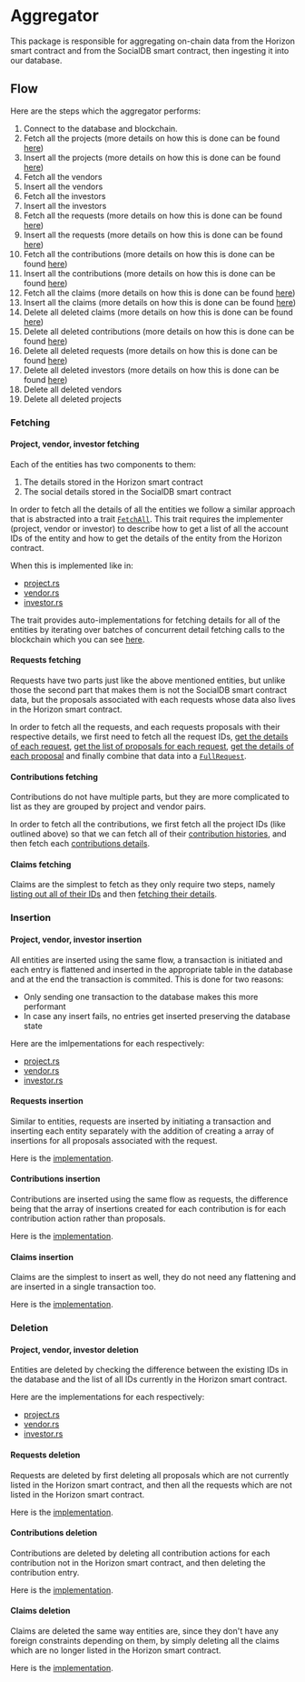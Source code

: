 # Aggregator

This package is responsible for aggregating on-chain data from the Horizon
smart contract and from the SocialDB smart contract, then ingesting it into
our database.

## Flow

Here are the steps which the aggregator performs:

1. Connect to the database and blockchain.
2. Fetch all the projects (more details on how this is done can be found [here](#project-vendor-investor-fetching))
3. Insert all the projects (more details on how this is done can be found [here](#project-vendor-investor-insertion))
4. Fetch all the vendors
5. Insert all the vendors
6. Fetch all the investors
7. Insert all the investors
8. Fetch all the requests (more details on how this is done can be found [here](#requests-fetching))
9. Insert all the requests (more details on how this is done can be found [here](#requests-insertion))
10. Fetch all the contributions (more details on how this is done can be found [here](#contributions-fetching))
11. Insert all the contributions (more details on how this is done can be found [here](#contributions-insertion))
12. Fetch all the claims (more details on how this is done can be found [here](#claims-fetching))
13. Insert all the claims (more details on how this is done can be found [here](#claims-insertion))
14. Delete all deleted claims (more details on how this is done can be found [here](#claims-deletion))
15. Delete all deleted contributions (more details on how this is done can be found
    [here](#contributions-deletion))
16. Delete all deleted requests (more details on how this is done can be found [here](#requests-deletion))
17. Delete all deleted investors (more details on how this is done can be found [here](#project-vendor-investor-deletion))
18. Delete all deleted vendors
19. Delete all deleted projects

### Fetching

#### Project, vendor, investor fetching

Each of the entities has two components to them:

1. The details stored in the Horizon smart contract
2. The social details stored in the SocialDB smart contract

In order to fetch all the details of all the entities we follow a similar approach
that is abstracted into a trait [`FetchAll`](https://github.com/near-horizon/horizon/blob/5afca679008164a996d60de296f63853b6e0815a/aggregator/src/lib.rs#L93).
This trait requires the implementer (project, vendor or investor) to describe how
to get a list of all the account IDs of the entity and how to get the details of
the entity from the Horizon contract.

When this is implemented like in:

- [project.rs](https://github.com/near-horizon/horizon/blob/5afca679008164a996d60de296f63853b6e0815a/aggregator/src/project.rs#L219)
- [vendor.rs](https://github.com/near-horizon/horizon/blob/5afca679008164a996d60de296f63853b6e0815a/aggregator/src/vendor.rs#L222)
- [investor.rs](https://github.com/near-horizon/horizon/blob/5afca679008164a996d60de296f63853b6e0815a/aggregator/src/investor.rs#L149)

The trait provides auto-implementations for fetching details for all of the entities
by iterating over batches of concurrent detail fetching calls to the blockchain which
you can see [here](https://github.com/near-horizon/horizon/blob/5afca679008164a996d60de296f63853b6e0815a/aggregator/src/lib.rs#L187).

#### Requests fetching

Requests have two parts just like the above mentioned entities, but unlike those
the second part that makes them is not the SocialDB smart contract data, but
the proposals associated with each requests whose data also lives in the Horizon
smart contract.

In order to fetch all the requests, and each requests proposals with their
respective details, we first need to fetch all the request IDs, [get the details
of each request](https://github.com/near-horizon/horizon/blob/5afca679008164a996d60de296f63853b6e0815a/aggregator/src/request.rs#L40),
[get the list of proposals for each request](https://github.com/near-horizon/horizon/blob/5afca679008164a996d60de296f63853b6e0815a/aggregator/src/request.rs#L63),
[get the details of each proposal](https://github.com/near-horizon/horizon/blob/5afca679008164a996d60de296f63853b6e0815a/aggregator/src/request.rs#L86)
and finally combine that data into a [`FullRequest`](https://github.com/near-horizon/horizon/blob/5afca679008164a996d60de296f63853b6e0815a/aggregator/src/request.rs#L131).

#### Contributions fetching

Contributions do not have multiple parts, but they are more complicated to list
as they are grouped by project and vendor pairs.

In order to fetch all the contributions, we first fetch all the project IDs (like
outlined above) so that we can fetch all of their [contribution histories](https://github.com/near-horizon/horizon/blob/5afca679008164a996d60de296f63853b6e0815a/aggregator/src/contribution.rs#L79),
and then fetch each [contributions details](https://github.com/near-horizon/horizon/blob/5afca679008164a996d60de296f63853b6e0815a/aggregator/src/contribution.rs#L101).

#### Claims fetching

Claims are the simplest to fetch as they only require two steps, namely [listing
out all of their IDs](https://github.com/near-horizon/horizon/blob/5afca679008164a996d60de296f63853b6e0815a/aggregator/src/claims.rs#L14)
and then [fetching their details](https://github.com/near-horizon/horizon/blob/5afca679008164a996d60de296f63853b6e0815a/aggregator/src/claims.rs#L31).

### Insertion

#### Project, vendor, investor insertion

All entities are inserted using the same flow, a transaction is initiated and each
entry is flattened and inserted in the appropriate table in the database and at the
end the transaction is commited. This is done for two reasons:

- Only sending one transaction to the database makes this more performant
- In case any insert fails, no entries get inserted preserving the database state

Here are the imlpementations for each respectively:

- [project.rs](https://github.com/near-horizon/horizon/blob/fcf1f7125987b5a35945374dd9881e1172cf95e3/aggregator/src/project.rs#L107)
- [vendor.rs](https://github.com/near-horizon/horizon/blob/fcf1f7125987b5a35945374dd9881e1172cf95e3/aggregator/src/vendor.rs#L140)
- [investor.rs](https://github.com/near-horizon/horizon/blob/fcf1f7125987b5a35945374dd9881e1172cf95e3/aggregator/src/investor.rs#L87)

#### Requests insertion

Similar to entities, requests are inserted by initiating a transaction and inserting
each entity separately with the addition of creating a array of insertions for all
proposals associated with the request.

Here is the [implementation](https://github.com/near-horizon/horizon/blob/fcf1f7125987b5a35945374dd9881e1172cf95e3/aggregator/src/request.rs#L230).

#### Contributions insertion

Contributions are inserted using the same flow as requests, the difference being
that the array of insertions created for each contribution is for each contribution
action rather than proposals.

Here is the [implementation](https://github.com/near-horizon/horizon/blob/fcf1f7125987b5a35945374dd9881e1172cf95e3/aggregator/src/contribution.rs#L195).

#### Claims insertion

Claims are the simplest to insert as well, they do not need any flattening and
are inserted in a single transaction too.

Here is the [implementation](https://github.com/near-horizon/horizon/blob/fcf1f7125987b5a35945374dd9881e1172cf95e3/aggregator/src/claims.rs#L106).

### Deletion

#### Project, vendor, investor deletion

Entities are deleted by checking the difference between the existing IDs in the
database and the list of all IDs currently in the Horizon smart contract.

Here are the implementations for each respectively:

- [project.rs](https://github.com/near-horizon/horizon/blob/fcf1f7125987b5a35945374dd9881e1172cf95e3/aggregator/src/project.rs#L85)
- [vendor.rs](https://github.com/near-horizon/horizon/blob/fcf1f7125987b5a35945374dd9881e1172cf95e3/aggregator/src/vendor.rs#L118)
- [investor.rs](https://github.com/near-horizon/horizon/blob/fcf1f7125987b5a35945374dd9881e1172cf95e3/aggregator/src/investor.rs#L65)

#### Requests deletion

Requests are deleted by first deleting all proposals which are not currently
listed in the Horizon smart contract, and then all the requests which are not
listed in the Horizon smart contract.

Here is the [implementation](https://github.com/near-horizon/horizon/blob/fcf1f7125987b5a35945374dd9881e1172cf95e3/aggregator/src/request.rs#L168).

#### Contributions deletion

Contributions are deleted by deleting all contribution actions for each contribution
not in the Horizon smart contract, and then deleting the contribution entry.

Here is the [implementation](https://github.com/near-horizon/horizon/blob/fcf1f7125987b5a35945374dd9881e1172cf95e3/aggregator/src/contribution.rs#L148).

#### Claims deletion

Claims are deleted the same way entities are, since they don't have any foreign
constraints depending on them, by simply deleting all the claims which are no longer
listed in the Horizon smart contract.

Here is the [implementation](https://github.com/near-horizon/horizon/blob/fcf1f7125987b5a35945374dd9881e1172cf95e3/aggregator/src/claims.rs#L76).
